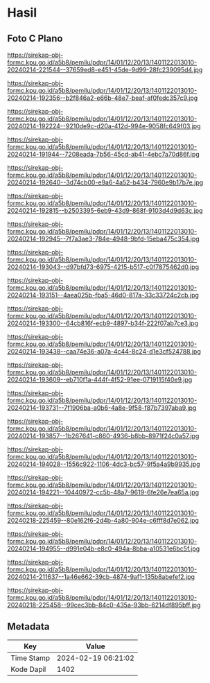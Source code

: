 # Hasil

## Foto C Plano

https://sirekap-obj-formc.kpu.go.id/a5b8/pemilu/pdpr/14/01/12/20/13/1401122013010-20240214-221544--37659ed8-e451-45de-9d99-28fc239095d4.jpg

https://sirekap-obj-formc.kpu.go.id/a5b8/pemilu/pdpr/14/01/12/20/13/1401122013010-20240214-192356--b2f846a2-e66b-48e7-beaf-af0fedc357c9.jpg

https://sirekap-obj-formc.kpu.go.id/a5b8/pemilu/pdpr/14/01/12/20/13/1401122013010-20240214-192224--9210de9c-d20a-412d-994e-9058fc649f03.jpg

https://sirekap-obj-formc.kpu.go.id/a5b8/pemilu/pdpr/14/01/12/20/13/1401122013010-20240214-191944--7208eada-7b56-45cd-ab41-4ebc7a70d86f.jpg

https://sirekap-obj-formc.kpu.go.id/a5b8/pemilu/pdpr/14/01/12/20/13/1401122013010-20240214-192640--3d74cb00-e9a6-4a52-b434-7960e9b17b7e.jpg

https://sirekap-obj-formc.kpu.go.id/a5b8/pemilu/pdpr/14/01/12/20/13/1401122013010-20240214-192815--b2503395-6eb9-43d9-868f-9103d4d9d63c.jpg

https://sirekap-obj-formc.kpu.go.id/a5b8/pemilu/pdpr/14/01/12/20/13/1401122013010-20240214-192945--7f7a3ae3-784e-4948-9bfd-15eba475c354.jpg

https://sirekap-obj-formc.kpu.go.id/a5b8/pemilu/pdpr/14/01/12/20/13/1401122013010-20240214-193043--d97bfd73-6975-4215-b517-c0f7875462d0.jpg

https://sirekap-obj-formc.kpu.go.id/a5b8/pemilu/pdpr/14/01/12/20/13/1401122013010-20240214-193151--4aea025b-fba5-46d0-817a-33c33724c2cb.jpg

https://sirekap-obj-formc.kpu.go.id/a5b8/pemilu/pdpr/14/01/12/20/13/1401122013010-20240214-193300--64cb816f-ecb9-4897-b34f-222f07ab7ce3.jpg

https://sirekap-obj-formc.kpu.go.id/a5b8/pemilu/pdpr/14/01/12/20/13/1401122013010-20240214-193438--caa74e36-a07a-4c44-8c24-d1e3cf524788.jpg

https://sirekap-obj-formc.kpu.go.id/a5b8/pemilu/pdpr/14/01/12/20/13/1401122013010-20240214-193609--eb710f1a-444f-4f52-91ee-0719115f40e9.jpg

https://sirekap-obj-formc.kpu.go.id/a5b8/pemilu/pdpr/14/01/12/20/13/1401122013010-20240214-193731--7f1906ba-a0b6-4a8e-9f58-f87b7397aba9.jpg

https://sirekap-obj-formc.kpu.go.id/a5b8/pemilu/pdpr/14/01/12/20/13/1401122013010-20240214-193857--1b267641-c860-4936-b8bb-8971f24c0a57.jpg

https://sirekap-obj-formc.kpu.go.id/a5b8/pemilu/pdpr/14/01/12/20/13/1401122013010-20240214-194028--1556c922-1106-4dc3-bc57-9f5a4a9b9935.jpg

https://sirekap-obj-formc.kpu.go.id/a5b8/pemilu/pdpr/14/01/12/20/13/1401122013010-20240214-194221--10440972-cc5b-48a7-9619-6fe26e7ea65a.jpg

https://sirekap-obj-formc.kpu.go.id/a5b8/pemilu/pdpr/14/01/12/20/13/1401122013010-20240218-225459--80e162f6-2d4b-4a80-904e-c6fff8d7e062.jpg

https://sirekap-obj-formc.kpu.go.id/a5b8/pemilu/pdpr/14/01/12/20/13/1401122013010-20240214-194955--d991e04b-e8c0-494a-8bba-a10531e6bc5f.jpg

https://sirekap-obj-formc.kpu.go.id/a5b8/pemilu/pdpr/14/01/12/20/13/1401122013010-20240214-211637--1a46e662-39cb-4874-9af1-135b8abefef2.jpg

https://sirekap-obj-formc.kpu.go.id/a5b8/pemilu/pdpr/14/01/12/20/13/1401122013010-20240218-225458--99cec3bb-84c0-435a-93bb-6214df895bff.jpg


## Metadata

| Key        | Value               |
| ---------- | ------------------- |
| Time Stamp | 2024-02-19 06:21:02 |
| Kode Dapil | 1402                |



